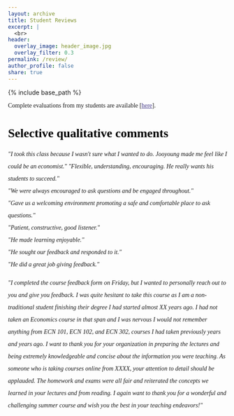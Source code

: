 ```yaml
---
layout: archive
title: Student Reviews
excerpt: |
  <br>
header:
  overlay_image: header_image.jpg
  overlay_filter: 0.3
permalink: /review/
author_profile: false
share: true
---
```

{% include base_path %}

<!--- below converts page to collection --->
<!---
{% for post in site.publications reversed %}
  {% include archive-single.html %}
{% endfor %}
--->


<p style="font-family:verdana"> Complete evaluations from my students are available [<a href="https://www.dropbox.com/scl/fi/cpns4dr1i8sg2tzvz5ne2/StudentEvaluation_JooyoungKim.pdf?rlkey=esk139s7ev5egr86zeumpquu9&st=ybb9bsyq&dl=0" target="_blank" style="font-family:verdana; color: darkslateblue; text-decoration: underline;text-decoration-style: solid;text-decoration-color: 007AFF;">here</a>]. </p>


<!---
<p style="font-family:verdana"> Complete evaluations from my students are available upon request. </p>
--->

# <a style="font-family:verdana; color: black;">Selective qualitative comments</a>



<div style="font-family:georgia; line-height:200%;">
<em>
"I took this class because I wasn't sure what I wanted to do. Jooyoung made me feel like I could be an economist."
"Flexible, understanding, encouraging. He really wants his students to succeed." <br>
"We were always encouraged to ask questions and be engaged throughout." <br>
"Gave us a welcoming environment promoting a safe and comfortable place to ask questions." <br>
"Patient, constructive, good listener." <br>
"He made learning enjoyable." <br>
"He sought our feedback and responded to it." <br>
"He did a great job giving feedback."
 <br>
</em>

  
 <em> "I completed the course feedback form on Friday, but I wanted to personally reach out to you and give you feedback. I was quite hesitant to take this course as I
am a non-traditional student finishing their degree I had started almost XX years
ago. I had not taken an Economics course in that span and I was nervous I would
not remember anything from ECN 101, ECN 102, and ECN 302, courses I had
taken previously years and years ago. I want to thank you for your organization
in preparing the lectures and being extremely knowledgeable and concise about
the information you were teaching. As someone who is taking courses online
from XXXX, your attention to detail should be applauded. The homework and
exams were all fair and reiterated the concepts we learned in your lectures and
from reading. I again want to thank you for a wonderful and challenging summer
course and wish you the best in your teaching endeavors!"
  </em>
</div>





